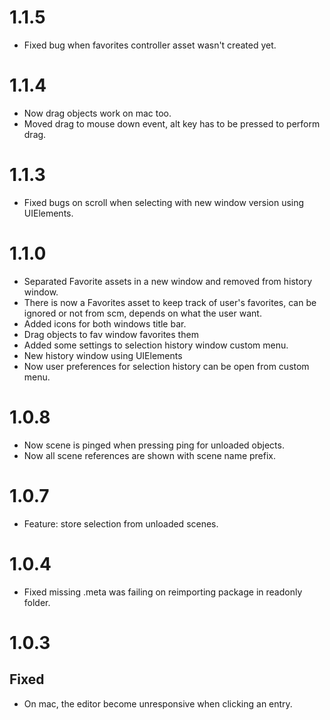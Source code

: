 # 1.1.5

* Fixed bug when favorites controller asset wasn't created yet.

# 1.1.4

* Now drag objects work on mac too.
* Moved drag to mouse down event, alt key has to be pressed to perform drag.

# 1.1.3

* Fixed bugs on scroll when selecting with new window version using UIElements.

# 1.1.0

* Separated Favorite assets in a new window and removed from history window.
* There is now a Favorites asset to keep track of user's favorites, can be ignored or not from scm, depends on what the user want. 
* Added icons for both windows title bar. 
* Drag objects to fav window favorites them
* Added some settings to selection history window custom menu. 
* New history window using UIElements
* Now user preferences for selection history can be open from custom menu.

# 1.0.8

* Now scene is pinged when pressing ping for unloaded objects.
* Now all scene references are shown with scene name prefix.

# 1.0.7

* Feature: store selection from unloaded scenes.

# 1.0.4

* Fixed missing .meta was failing on reimporting package in readonly folder.

# 1.0.3

## Fixed

 * On mac, the editor become unresponsive when clicking an entry.
